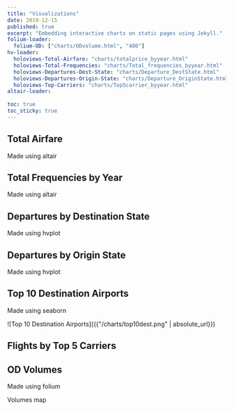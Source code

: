 ```yaml
---
title: "Visualizations"
date: 2019-12-15
published: true
excerpt: "Embedding interactive charts on static pages using Jekyll."
folium-loader:
  folium-OD: ["charts/ODvolume.html", "400"]
hv-loader:
  holoviews-Total-Airfare: "charts/totalprice_byyear.html"
  holoviews-Total-Frequencies: "charts/Total_frequencies_byyear.html"
  holoviews-Departures-Dest-State: "charts/Departure_DestState.html"
  holoviews-Departures-Origin-State: "charts/Departure_OriginState.html"
  holoviews-Top-Carriers: "charts/Top5carrier_byyear.html"
altair-loader:
  
toc: true
toc_sticky: true
---
```


## Total Airfare

Made using altair

<div id="holoviews-Total-Airfare"></div> 

## Total Frequencies by Year

Made using altair

<div id="holoviews-Total-Frequencies"></div> 

## Departures by Destination State

Made using hvplot

<div id="holoviews-Departures-Dest-State"></div> 

## Departures by Origin State

Made using hvplot

<div id="holoviews-Departures-Origin-State"></div>

## Top 10 Destination Airports

Made using seaborn

![Top 10 Destination Airports]({{"/charts/top10dest.png" | absolute_url}})

## Flights by Top 5 Carriers

<div id="holoviews-Top-Carriers"></div>

## OD Volumes

Made using folium

Volumes map

<div id="folium-OD"></div>


